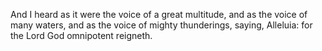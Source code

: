 And I heard as it were the voice of a great multitude, and as the voice of many waters, and as the voice of mighty thunderings, saying, Alleluia: for the Lord God omnipotent reigneth.
